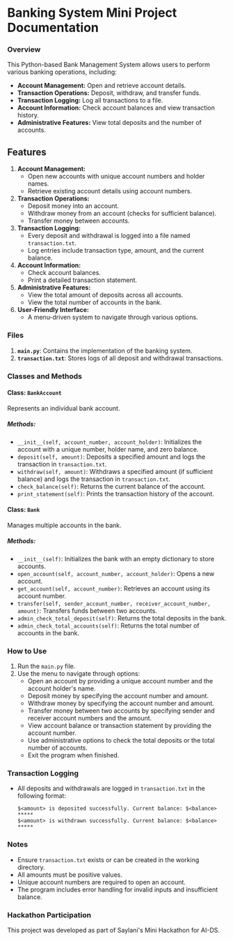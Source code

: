 # Banking System Mini Project Documentation

### Overview

This Python-based Bank Management System allows users to perform various banking operations, including:

* **Account Management:** Open and retrieve account details.
* **Transaction Operations:** Deposit, withdraw, and transfer funds.
* **Transaction Logging:** Log all transactions to a file.
* **Account Information:** Check account balances and view transaction history.
* **Administrative Features:** View total deposits and the number of accounts.

## Features

1. **Account Management:**
    - Open new accounts with unique account numbers and holder names.
    - Retrieve existing account details using account numbers.
2. **Transaction Operations:**
    - Deposit money into an account.
    - Withdraw money from an account (checks for sufficient balance).
    - Transfer money between accounts.
3. **Transaction Logging:**
    - Every deposit and withdrawal is logged into a file named `transaction.txt`.
    - Log entries include transaction type, amount, and the current balance.
4. **Account Information:**
    - Check account balances.
    - Print a detailed transaction statement.
5. **Administrative Features:**
    - View the total amount of deposits across all accounts.
    - View the total number of accounts in the bank.
6. **User-Friendly Interface:**
    - A menu-driven system to navigate through various options.

### Files

1. **`main.py`**: Contains the implementation of the banking system.
2. **`transaction.txt`**: Stores logs of all deposit and withdrawal transactions.

### Classes and Methods

#### Class: `BankAccount`

Represents an individual bank account.

##### Methods:

- `__init__(self, account_number, account_holder)`: Initializes the account with a unique number, holder name, and zero balance.
- `deposit(self, amount)`: Deposits a specified amount and logs the transaction in `transaction.txt`.
- `withdraw(self, amount)`: Withdraws a specified amount (if sufficient balance) and logs the transaction in `transaction.txt`.
- `check_balance(self)`: Returns the current balance of the account.
- `print_statement(self)`: Prints the transaction history of the account.

#### Class: `Bank`

Manages multiple accounts in the bank.

##### Methods:

- `__init__(self)`: Initializes the bank with an empty dictionary to store accounts.
- `open_account(self, account_number, account_holder)`: Opens a new account.
- `get_account(self, account_number)`: Retrieves an account using its account number.
- `transfer(self, sender_account_number, receiver_account_number, amount)`: Transfers funds between two accounts.
- `admin_check_total_deposit(self)`: Returns the total deposits in the bank.
- `admin_check_total_accounts(self)`: Returns the total number of accounts in the bank.

### How to Use

1. Run the `main.py` file.
2. Use the menu to navigate through options:
   - Open an account by providing a unique account number and the account holder's name.
   - Deposit money by specifying the account number and amount.
   - Withdraw money by specifying the account number and amount.
   - Transfer money between two accounts by specifying sender and receiver account numbers and the amount.
   - View account balance or transaction statement by providing the account number.
   - Use administrative options to check the total deposits or the total number of accounts.
   - Exit the program when finished.

### Transaction Logging

- All deposits and withdrawals are logged in `transaction.txt` in the following format:
  ```
  $<amount> is deposited successfully. Current balance: $<balance>
  *****
  $<amount> is withdrawn successfully. Current balance: $<balance>
  *****
  ```

### Notes

- Ensure `transaction.txt` exists or can be created in the working directory.
- All amounts must be positive values.
- Unique account numbers are required to open an account.
- The program includes error handling for invalid inputs and insufficient balance.

### Hackathon Participation

This project was developed as part of Saylani's Mini Hackathon for AI-DS.
